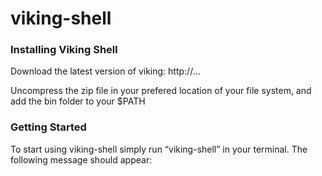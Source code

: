viking-shell
============

### Installing Viking Shell

Download the latest version of viking:
http://...

Uncompress the zip file in your prefered location of your file system, and add the bin folder to your $PATH


### Getting Started

To start using viking-shell simply run “viking-shell” in your terminal.
The following message should appear:

